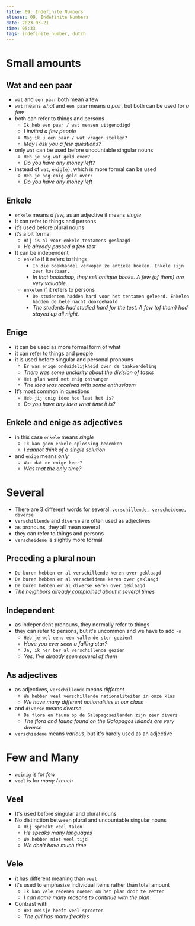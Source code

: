 ```yaml
---
title: 09. Indefinite Numbers
aliases: 09. Indefinite Numbers
date: 2023-03-21
time: 05:33
tags: indefinite_number, dutch
---
```


# Small amounts

## Wat and een paar

-   `wat` and `een paar` both mean a few
-   `wat` means _what_ and `een paar` means _a pair_, but both can be used for _a few_
-   both can refer to things and persons
    -   `Ik heb een paar / wat mensen uitgenodigd`
    -   _I invited a few people_
    -   `Mag ik u een paar / wat vragen stellen?`
    -   _May I ask you a few questions?_
-   only `wat` can be used before uncountable singular nouns
    -   `Heb je nog wat geld over?`
    -   _Do you have any money left?_
-   instead of `wat`, `enig(e)`, which is more formal can be used
    -   `Heb je nog enig geld over?`
    -   _Do you have any money left_

## Enkele

-   `enkele` means _a few,_ as an adjective it means _single_
-   it can refer to things and persons
-   it’s used before plural nouns
-   it’s a bit formal
    -   `Hij is al voor enkele tentamens geslaagd`
    -   _He already passed a few test_
-   It can be independent
    -   `enkele` if it refers to things
        -   `In die boekhandel verkopen ze antieke boeken. Enkele zijn zeer kostbaar.`
        -   _In that bookshop, they sell antique books. A few (of them) are very valuable._
    -   `enkelen` if it refers to persons
        -   `De studenten hadden hard voor het tentamen geleerd. Enkelen hadden de hele nacht doorgehaald`
        -   _The students had studied hard for the test. A few (of them) had stayed up all night._

## Enige

-   it can be used as more formal form of what
-   it can refer to things and people
-   it is used before singular and personal pronouns
    -   `Er was enige onduidelijkheid over de taakverdeling`
    -   _There was some unclarity about the division of tasks_
    -   `Het plan werd met enig ontvangen`
    -   _The idea was received with some enthusiasm_
-   It’s most common in questions
    -   `Heb jij enig idee hoe laat het is?`
    -   _Do you have any idea what time it is?_

## Enkele and enige as adjectives

-   in this case `enkele` means _single_
    -   `Ik kan geen enkele oplossing bedenken`
    -   _I cannot think of a single solution_
-   and `enige` means _only_
    -   `Was dat de enige keer?`
    -   _Was that the only time?_

# Several

-   There are 3 different words for several: `verschillende, verscheidene, diverse`
-   `verschillende` and `diverse` are often used as adjectives
-   as pronouns, they all mean several
-   they can refer to things and persons
-   `verscheidene` is slightly more formal

## Preceding a plural noun

-   `De buren hebben er al verschillende keren over geklaagd`
-   `De buren hebben er al verscheidene keren over geklaagd`
-   `De buren hebben er al diverse keren over geklaagd`
-   _The neighbors already complained about it several times_

## Independent
- as independent pronouns, they normally refer to things
- they can refer to persons, but it's uncommon and we have to add `-n`
	- `Heb je wel eens een vallende ster gezien?`
	- *Have you ever seen a falling star?*
	- `Ja, ik her ber al verschillende gezien`
	- *Yes, I've already seen several of them*

## As adjectives
- as adjectives, `verschillende` means *different*
	- `We hebben veel verschillende nationaliteiten in onze klas`
	- *We have many different nationalities in our class*
- and `diverse` means *diverse*
	- `De flora en fauna op de Galapagoseilanden zijn zeer divers`
	- *The flora and fauna found on the Galapagos Islands are very diverse*
- `verschiedene` means *various*, but it's hardly used as an adjective

# Few and Many
- `weinig` is for *few*
- `veel` is for *many / much*

## Veel
- It's used before singular and plural nouns
- No distinction between plural and uncountable singular nouns
	- `Hij spreekt veel talen`
	- *He speaks many languages*
	- `We hebben niet veel tijd`
	- *We don't have much time*

## Vele
- it has different meaning than `veel`
- it's used to emphasize individual items rather than total amount
	- `Ik kan vele redenen noemen om het plan door te zetten`
	- *I can name many reasons to continue with the plan*
- Contrast with
	- `Het meisje heeft veel sproeten`
	- *The girl has many freckles*